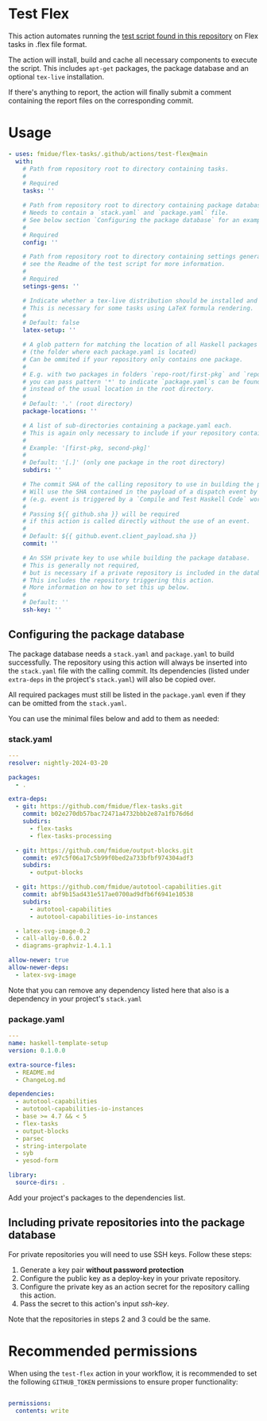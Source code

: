 
#  Test Flex



This action automates running the [test script found in this repository](https://github.com/fmidue/flex-tasks/blob/main/flex-tasks/tasks/test.sh) on Flex tasks in .flex file format.

The action will install, build and cache all necessary components to execute the script. This includes `apt-get` packages, the package database and an optional `tex-live` installation.

If there's anything to report, the action will finally submit a comment containing the report files on the corresponding commit.

#  Usage

<!-- start usage -->
```yaml
- uses: fmidue/flex-tasks/.github/actions/test-flex@main
  with:
    # Path from repository root to directory containing tasks.
    #
    # Required
    tasks: ''

    # Path from repository root to directory containing package database setup.
    # Needs to contain a `stack.yaml` and `package.yaml` file.
    # See below section `Configuring the package database` for an example.
    #
    # Required
    config: ''

    # Path from repository root to directory containing settings generators for your tasks.
    # see the Readme of the test script for more information.
    #
    # Required
    setings-gens: ''

    # Indicate whether a tex-live distribution should be installed and cached.
    # This is necessary for some tasks using LaTeX formula rendering.
    #
    # Default: false
    latex-setup: ''

    # A glob pattern for matching the location of all Haskell packages in your repository.
    # (the folder where each package.yaml is located)
    # Can be ommited if your repository only contains one package.
    #
    # E.g. with two packages in folders `repo-root/first-pkg` and `repo-root/second-pkg`
    # you can pass pattern '*' to indicate `package.yaml`s can be found one directory deep,
    # instead of the usual location in the root directory.
    #
    # Default: '.' (root directory)
    package-locations: ''

    # A list of sub-directories containing a package.yaml each.
    # This is again only necessary to include if your repository contains multiple packages.
    #
    # Example: '[first-pkg, second-pkg]'
    #
    # Default: '[.]' (only one package in the root directory)
    subdirs: ''

    # The commit SHA of the calling repository to use in building the package db.
    # Will use the SHA contained in the payload of a dispatch event by default.
    # (e.g. event is triggered by a `Compile and Test Haskell Code` workflow)
    #
    # Passing ${{ github.sha }} will be required
    # if this action is called directly without the use of an event.
    #
    # Default: ${{ github.event.client_payload.sha }}
    commit: ''

    # An SSH private key to use while building the package database.
    # This is generally not required,
    # but is necessary if a private repository is included in the database.
    # This includes the repository triggering this action.
    # More information on how to set this up below.
    #
    # Default: ''
    ssh-key: ''

```
<!-- end usage -->


##  Configuring the package database

The package database needs a `stack.yaml` and `package.yaml` to build successfully.
The repository using this action will always be inserted into the `stack.yaml` file with the calling commit. Its dependencies (listed under `extra-deps` in the project's `stack.yaml`) will also be copied over.

All required packages must still be listed in the `package.yaml` even if they can be omitted from the `stack.yaml`.

You can use the minimal files below and add to them as needed:


### stack.yaml

```yaml
---
resolver: nightly-2024-03-20

packages:
  - .

extra-deps:
  - git: https://github.com/fmidue/flex-tasks.git
    commit: b02e270db57bac72471a4732bbb2e87a1fb76d6d
    subdirs:
      - flex-tasks
      - flex-tasks-processing

  - git: https://github.com/fmidue/output-blocks.git
    commit: e97c5f06a17c5b99f0bed2a733bfbf974304adf3
    subdirs:
      - output-blocks

  - git: https://github.com/fmidue/autotool-capabilities.git
    commit: abf9b15ad431e517ae0700ad9dfb6f6941e10538
    subdirs:
      - autotool-capabilities
      - autotool-capabilities-io-instances

  - latex-svg-image-0.2
  - call-alloy-0.6.0.2
  - diagrams-graphviz-1.4.1.1

allow-newer: true
allow-newer-deps:
  - latex-svg-image

```
Note that you can remove any dependency listed here that also is a dependency in your project's `stack.yaml`


### package.yaml

```yaml
---
name: haskell-template-setup
version: 0.1.0.0

extra-source-files:
  - README.md
  - ChangeLog.md

dependencies:
  - autotool-capabilities
  - autotool-capabilities-io-instances
  - base >= 4.7 && < 5
  - flex-tasks
  - output-blocks
  - parsec
  - string-interpolate
  - syb
  - yesod-form

library:
  source-dirs: .

```
Add your project's packages to the dependencies list.

## Including private repositories into the package database

For private repositories you will need to use SSH keys. Follow these steps:
  1. Generate a key pair __without password protection__
  2. Configure the public key as a deploy-key in your private repository.
  3. Configure the private key as an action secret for the repository calling this action.
  4. Pass the secret to this action's input _ssh-key_.

Note that the repositories in steps 2 and 3 could be the same.



#  Recommended permissions



When using the `test-flex` action in your workflow, it is recommended to set the following `GITHUB_TOKEN` permissions to ensure proper functionality:

```yaml

permissions:
  contents: write

```

